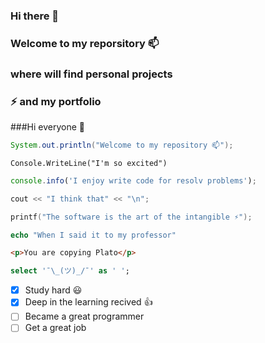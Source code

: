 ### Hi there 👋
### Welcome to my reporsitory 📫
### where will find personal projects
### ⚡ and my portfolio 

###Hi everyone 👋

```Java
System.out.println("Welcome to my repository 📫");
```
```VB
Console.WriteLine("I'm so excited")
````
``` JavaScript
console.info('I enjoy write code for resolv problems');
```
```C++
cout << "I think that" << "\n"; 
```
```C
printf("The software is the art of the intangible ⚡");
```
```PHP
echo "When I said it to my professor"
```
```HTML
<p>You are copying Plato</p>
```
```SQL
select '¯\_(ツ)_/¯' as ' ';
```

<!--
**MasterOf-None/MasterOf-None** is a ✨ _special_ ✨ repository because its `README.md` (this file) appears on your GitHub profile.

Here are some ideas to get you started:

- 🔭 I’m currently working on ...
- 🌱 I’m currently learning ...
- 👯 I’m looking to collaborate on ...
- 🤔 I’m looking for help with ...
- 💬 Ask me about ...
- 📫 How to reach me: ...
- 😄 Pronouns: ...
- ⚡ Fun fact: ...
-->

* [x] Study hard :smiley:
* [x] Deep in the learning recived :+1:
* [ ] Became a great programmer
* [ ] Get a great job
